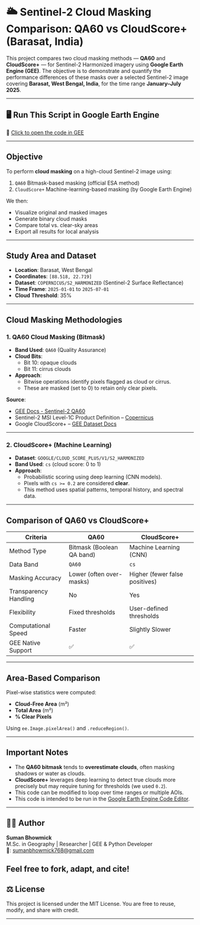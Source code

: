 # 🌥️ Sentinel-2 Cloud Masking Comparison: QA60 vs CloudScore+ (Barasat, India)

This project compares two cloud masking methods — **QA60** and **CloudScore+** — for Sentinel-2 Harmonized imagery using **Google Earth Engine (GEE)**. The objective is to demonstrate and quantify the performance differences of these masks over a selected Sentinel-2 image covering **Barasat, West Bengal, India**, for the time range **January–July 2025**.

---
## 🖥️ Run This Script in Google Earth Engine
🔗 [Click to open the code in GEE](https://code.earthengine.google.com/2d93a5204dcc48023e4118dc9a1bc763)

---
## Objective

To perform **cloud masking** on a high-cloud Sentinel-2 image using:
1. `QA60` Bitmask-based masking (official ESA method)
2. `CloudScore+` Machine-learning-based masking (by Google Earth Engine)

We then:
- Visualize original and masked images
- Generate binary cloud masks
- Compare total vs. clear-sky areas
- Export all results for local analysis

---

## Study Area and Dataset

- **Location**: Barasat, West Bengal  
- **Coordinates**: `[88.518, 22.719]`
- **Dataset**: `COPERNICUS/S2_HARMONIZED` (Sentinel-2 Surface Reflectance)
- **Time Frame**: `2025-01-01` to `2025-07-01`
- **Cloud Threshold**: 35%

---

## Cloud Masking Methodologies

### 1. **QA60 Cloud Masking (Bitmask)**

- **Band Used**: `QA60` (Quality Assurance)
- **Cloud Bits**:
  - Bit 10: opaque clouds
  - Bit 11: cirrus clouds
- **Approach**:
  - Bitwise operations identify pixels flagged as cloud or cirrus.
  - These are masked (set to 0) to retain only clear pixels.

 **Source**:  

- [GEE Docs - Sentinel-2 QA60]([https://developers.google.com/earth-engine/datasets/catalog/COPERNICUS_S2](https://developers.google.com/earth-engine/datasets/catalog/COPERNICUS_S2_HARMONIZED))
- Sentinel-2 MSI Level-1C Product Definition – [Copernicus](https://sentinels.copernicus.eu/sentinel-data-access/sentinel-products/sentinel-2-data-products/collection-1-level-1c)
- Google CloudScore+ – [GEE Dataset Docs](https://developers.google.com/earth-engine/datasets/catalog/GOOGLE_CLOUD_SCORE_PLUS_V1_S2_HARMONIZED)
---

### 2. **CloudScore+ (Machine Learning)**

- **Dataset**: `GOOGLE/CLOUD_SCORE_PLUS/V1/S2_HARMONIZED`
- **Band Used**: `cs` (cloud score: 0 to 1)
- **Approach**:
  - Probabilistic scoring using deep learning (CNN models).
  - Pixels with `cs >= 0.2` are considered **clear**.
  - This method uses spatial patterns, temporal history, and spectral data.

---

##  Comparison of QA60 vs CloudScore+

| Criteria                | QA60                         | CloudScore+                    |
|------------------------|------------------------------|--------------------------------|
| Method Type            | Bitmask (Boolean QA band)    | Machine Learning (CNN)         |
| Data Band              | `QA60`                       | `cs`                           |
| Masking Accuracy       | Lower (often over-masks)     | Higher (fewer false positives) |
| Transparency Handling  | No                           | Yes                            |
| Flexibility            | Fixed thresholds             | User-defined thresholds        |
| Computational Speed    | Faster                       | Slightly Slower                |
| GEE Native Support     | ✅                            | ✅                             |

---

## Area-Based Comparison

Pixel-wise statistics were computed:

- **Cloud-Free Area** (m²)
- **Total Area** (m²)
- **% Clear Pixels**

Using `ee.Image.pixelArea()` and `.reduceRegion()`.

---

##  Important Notes

- The **QA60 bitmask** tends to **overestimate clouds**, often masking shadows or water as clouds.
- **CloudScore+** leverages deep learning to detect true clouds more precisely but may require tuning for thresholds (we used `0.2`).
- This code can be modified to loop over time ranges or multiple AOIs.
- This code is intended to be run in the [Google Earth Engine Code Editor](https://code.earthengine.google.com).
---

## 🧑‍💻 Author

**Suman Bhowmick**  
M.Sc. in Geography | Researcher | GEE & Python Developer  
📧: sumanbhowmick768@gmail.com  

Feel free to fork, adapt, and cite!
---

## ⚖️ License

This project is licensed under the MIT License. You are free to reuse, modify, and share with credit.

---

